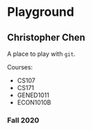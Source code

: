 # Playground

## Christopher Chen

A place to play with `git`.

Courses:
- CS107
- CS171
- GENED1011
- ECON1010B

### Fall 2020
